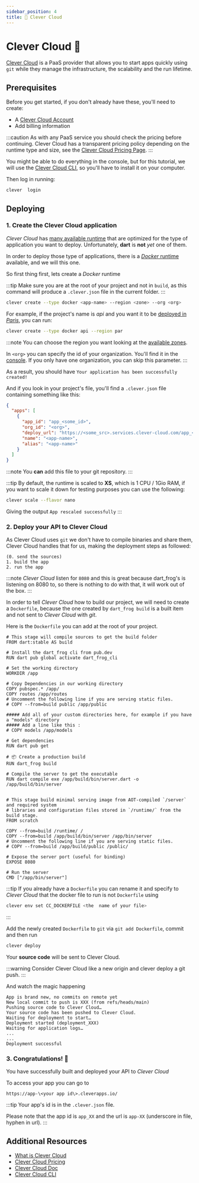 ```yaml
---
sidebar_position: 4
title: 💎 Clever Cloud
---
```


# Clever Cloud 💎

[Clever Cloud](https://www.clever-cloud.com/) is a PaaS provider that allows you to start apps quickly using `git` while they manage the infrastructure, the scalability and the run lifetime.

## Prerequisites

Before you get started, if you don't already have these, you'll need to create:

- A [Clever Cloud Account](https://api.clever-cloud.com/v2/sessions/signup)
- Add billing information

:::caution
As with any PaaS service you should check the pricing before continuing. Clever Cloud has a transparent pricing policy depending on the runtime type and size, see the [Clever Cloud Pricing Page](https://www.clever-cloud.com/pricing/).
:::

You might be able to do everything in the console, but for this tutorial, we will use the [Clever Cloud CLI](https://www.clever-cloud.com/doc/reference/clever-tools/getting_started/), so you'll have to install it on your computer.

Then log in running:

```bash
clever  login
```

## Deploying

### 1. Create the Clever Cloud application

_Clever Cloud_ has [many available runtime](https://www.clever-cloud.com/product/) that are optimized for the type of application you want to deploy. Unfortunately, **dart** is **not** _yet_ one of them.

In order to deploy those type of applications, there is a [_Docker_ runtime](https://www.clever-cloud.com/doc/deploy/application/docker/docker/) available, and we will this one.

So first thing first, lets create a _Docker_ runtime

:::tip
Make sure you are at the root of your project and not in `build`, as this command will produce a `.clever.json` file in the current folder.
:::

```bash
clever create --type docker <app-name> --region <zone> --org <org>
```

For example, if the project's name is _api_ and you want it to be [deployed in _Paris_](https://www.clever-cloud.com/blog/features/2020/11/05/ovh-clever-cloud-zones/), you can run:

```bash
clever create --type docker api --region par
```

:::note
You can choose the region you want looking at the [available zones](https://www.clever-cloud.com/blog/features/2020/11/05/ovh-clever-cloud-zones/).

In `<org>` you can specify the id of your organization.
You'll find it in the [console](https://console.clever-cloud.com/). If you only have one organization, you can skip this parameter.
:::

As a result, you should have `Your application has been successfully created!`

And if you look in your project's file, you'll find a `.clever.json` file containing something like this:

```json
{
  "apps": [
    {
      "app_id": "app_<some_id>",
      "org_id": "<org>",
      "deploy_url": "https://<some_src>.services.clever-cloud.com/app_<some_id>.git",
      "name": "<app-name>",
      "alias": "<app-name>"
    }
  ]
}
```

:::note
You **can** add this file to your git repository.
:::

:::tip
By default, the runtime is scaled to **XS**, which is 1 CPU / 1Gio RAM, if you want to scale it down for testing purposes you can use the following:

```bash
clever scale --flavor nano
```

Giving the output `App rescaled successfully`
:::

### 2. Deploy your API to Clever Cloud

As Clever Cloud uses `git` we don't have to compile binaries and share them, Clever Cloud handles that for us, making the deployment steps as followed:

    (0. send the sources)
    1. build the app
    2. run the app

:::note
_Clever Cloud_ listen for `8080` and this is great because dart_frog's is listening on 8080 to, so there is nothing to do with that, it will work out of the box.
:::

In order to tell _Clever Cloud_ how to build our project, we will need to create a `Dockerfile`, because the one created by `dart_frog build` is a built item and not sent to _Clever Cloud_ with _git_.

Here is the `Dockerfile` you can add at the root of your project.

```docker
# This stage will compile sources to get the build folder
FROM dart:stable AS build

# Install the dart_frog cli from pub.dev
RUN dart pub global activate dart_frog_cli

# Set the working directory
WORKDIR /app

# Copy Dependencies in our working directory
COPY pubspec.* /app/
COPY routes /app/routes
# Uncomment the following line if you are serving static files.
# COPY --from=build public /app/public

##### Add all of your custom directories here, for example if you have a "models" directory
##### Add a line like this :
# COPY models /app/models

# Get dependencies
RUN dart pub get

# 📦 Create a production build
RUN dart_frog build

# Compile the server to get the executable
RUN dart compile exe /app/build/bin/server.dart -o /app/build/bin/server


# This stage build minimal serving image from AOT-compiled `/server` and required system
# libraries and configuration files stored in `/runtime/` from the build stage.
FROM scratch

COPY --from=build /runtime/ /
COPY --from=build /app/build/bin/server /app/bin/server
# Uncomment the following line if you are serving static files.
# COPY --from=build /app/build/public /public/

# Expose the server port (useful for binding)
EXPOSE 8080

# Run the server
CMD ["/app/bin/server"]
```

:::tip
If you already have a `Dockerfile` you can rename it and specify to _Clever Cloud_ that the docker file to run is not `Dockerfile` using

```bash
clever env set CC_DOCKERFILE <the  name of your file>
```

:::

Add the newly created `Dockerfile` to `git` via `git add Dockerfile`, commit and then run

```bash
clever deploy
```

Your **source code** will be sent to Clever Cloud.

:::warning
Consider Clever Cloud like a new origin and clever deploy a git push.
:::

And watch the magic happening

```
App is brand new, no commits on remote yet
New local commit to push is XXX (from refs/heads/main)
Pushing source code to Clever Cloud…
Your source code has been pushed to Clever Cloud.
Waiting for deployment to start…
Deployment started (deployment_XXX)
Waiting for application logs…
...
...
Deployment successful
```

### 3. Congratulations! 🎉

You have successfully built and deployed your API to _Clever Cloud_

To access your app you can go to

`https://app-\<your app id\>.cleverapps.io/`

:::tip
Your app's id is in the `.clever.json` file.

Please note that the app id is `app_XX` and the url is `app-XX` (underscore in file, hyphen in url).
:::

## Additional Resources

- [What is Clever Cloud](https://www.clever-cloud.com/presentation/)
- [Clever Cloud Pricing](https://www.clever-cloud.com/pricing/)
- [Clever Cloud Doc](https://www.clever-cloud.com/doc/)
- [Clever Cloud CLI](https://www.clever-cloud.com/doc/getting-started/cli/)
